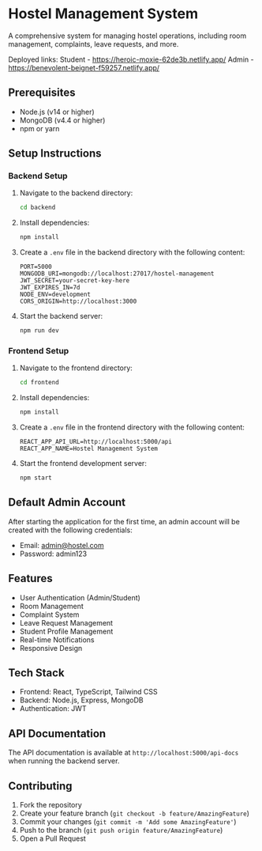 # Hostel Management System

A comprehensive system for managing hostel operations, including room management, complaints, leave requests, and more.

Deployed links: 
Student - https://heroic-moxie-62de3b.netlify.app/
Admin - https://benevolent-beignet-f59257.netlify.app/

## Prerequisites

- Node.js (v14 or higher)
- MongoDB (v4.4 or higher)
- npm or yarn

## Setup Instructions

### Backend Setup

1. Navigate to the backend directory:
   ```bash
   cd backend
   ```

2. Install dependencies:
   ```bash
   npm install
   ```

3. Create a `.env` file in the backend directory with the following content:
   ```
   PORT=5000
   MONGODB_URI=mongodb://localhost:27017/hostel-management
   JWT_SECRET=your-secret-key-here
   JWT_EXPIRES_IN=7d
   NODE_ENV=development
   CORS_ORIGIN=http://localhost:3000
   ```

4. Start the backend server:
   ```bash
   npm run dev
   ```

### Frontend Setup

1. Navigate to the frontend directory:
   ```bash
   cd frontend
   ```

2. Install dependencies:
   ```bash
   npm install
   ```

3. Create a `.env` file in the frontend directory with the following content:
   ```
   REACT_APP_API_URL=http://localhost:5000/api
   REACT_APP_NAME=Hostel Management System
   ```

4. Start the frontend development server:
   ```bash
   npm start
   ```

## Default Admin Account

After starting the application for the first time, an admin account will be created with the following credentials:

- Email: admin@hostel.com
- Password: admin123

## Features

- User Authentication (Admin/Student)
- Room Management
- Complaint System
- Leave Request Management
- Student Profile Management
- Real-time Notifications
- Responsive Design

## Tech Stack

- Frontend: React, TypeScript, Tailwind CSS
- Backend: Node.js, Express, MongoDB
- Authentication: JWT

## API Documentation

The API documentation is available at `http://localhost:5000/api-docs` when running the backend server.

## Contributing

1. Fork the repository
2. Create your feature branch (`git checkout -b feature/AmazingFeature`)
3. Commit your changes (`git commit -m 'Add some AmazingFeature'`)
4. Push to the branch (`git push origin feature/AmazingFeature`)
5. Open a Pull Request 
